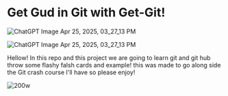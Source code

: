 # Get Gud in Git with Get-Git!
![ChatGPT Image Apr 25, 2025, 03_27_13 PM](https://github.com/user-attachments./assets/5ea72a5d-8a70-4c14-924c-f4c6959c98b3)

![ChatGPT Image Apr 25, 2025, 03_27_13 PM](https://github.com/user-attachments./assets/5ea72a5d-8a70-4c14-924c-f4c6959c98b3)


Hellow! In this repo and this project we are going to learn git and git hub throw some flashy falsh cards and example! this was made to go along side the Git crash course I'll have so please enjoy!


![200w](https://github.com/user-attachments./assets/75639435-81b5-42e3-81b4-81ebfbc4fcb4)  
